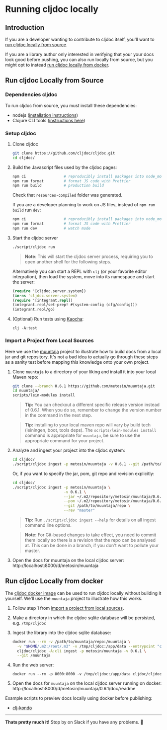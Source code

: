 # Running cljdoc locally

## Introduction
If you are a developer wanting to contribute to cljdoc itself, you'll want to
[run cljdoc locally from source](#run-cljdoc-locally-from-source).

If you are a library author only interested in verifying that your your docs
look good before pushing, you can also run locally from source, but you might opt
to instead [run cljdoc locally from docker](#run-cljdoc-locally-from-docker).

## Run cljdoc Locally from Source

### Dependencies cljdoc

To run cljdoc from source, you must install these dependencies:
 - nodejs ([installation instructions](https://nodejs.org/en/))
 - Clojure CLI tools ([instructions here](https://clojure.org/guides/getting_started))

### Setup cljdoc

1. Clone cljdoc

   ```sh
   git clone https://github.com/cljdoc/cljdoc.git
   cd cljdoc/
   ```

1. Build the Javascript files used by the cljdoc pages:

    ```sh
    npm ci                 # reproducibly install packages into node_modules
    npm run format         # format JS code with Prettier
    npm run build          # production build
    ```

    Check that `resources-compiled` folder was generated.

    If you are a developer planning to work on JS files, instead of `npm run build` run `dev`:

    ```sh
    npm ci                 # reproducibly install packages into node_modules
    npm run format         # format JS code with Prettier
    npm run dev            # watch mode
    ```

1. Start the cljdoc server

    ```sh
    ./script/cljdoc run
    ```

    > **Note**: This will start the cljdoc server process, requiring you to open another shell for the following steps.

    Alternatively you can start a REPL with `clj` (or your favorite editor integration),
    then load the system, move into its namespace and start the server:

    ```clj
    (require '[cljdoc.server.system])
    (in-ns 'cljdoc.server.system)
    (require '[integrant.repl])
    (integrant.repl/set-prep! #(system-config (cfg/config)))
    (integrant.repl/go)
    ```

1. (Optional) Run tests using [Kaocha](https://github.com/lambdaisland/kaocha):

    ```
    clj -A:test
    ```

### Import a Project from Local Sources

Here we use the [muuntaja](https://github.com/metosin/muuntaja) project to illustrate how to build docs from a local
jar and git repository. It's not a bad idea to actually go through these steps as a sanity
test before mapping this knowledge onto your own project.

1. Clone `muuntaja` to a directory of your liking and install it into your local Maven repo:

    ```sh
    git clone --branch 0.6.1 https://github.com/metosin/muuntaja.git
    cd muuntaja/
    scripts/lein-modules install
    ```

    > **Tip:** You can checkout a different specific release version instead of 0.6.1.
    > When you do so, remember to change the version number in the command in the
    > next step.

    > **Tip:** installing to your local maven repo will vary by build tech
    > (leiningen, boot, tools deps). The `scripts/lein-modules install` command is
    > appropriate for `muuntaja`, be sure to use the appropriate command for your
    > project.

1. Analyze and ingest your project into the cljdoc system:

    ```sh
    cd cljdoc/
    ./script/cljdoc ingest -p metosin/muuntaja -v 0.6.1 --git /path/to/muuntaja/repo
    ```

    Or, if you want to specify the jar, pom, git repo and revision explicitly:

    ```sh
    cd cljdoc/
    ./script/cljdoc ingest -p metosin/muuntaja \
                           -v 0.6.1 \
                           --jar ~/.m2/repository/metosin/muuntaja/0.6.1/muuntaja-0.6.1.jar \
                           --pom ~/.m2/repository/metosin/muuntaja/0.6.1/muuntaja-0.6.1.pom \
                           --git /path/to/muuntaja/repo \
                           --rev "master"
    ```

    > **Tip:** Run `./script/cljdoc ingest --help` for details on all ingest
    > command line options.

    > **Note:** For Git-based changes to take effect, you need to
    > commit them locally so there is a revision that the repo can be analysed
    > at. This can be done in a branch, if you don't want to pollute your master.

1. Open the docs for muuntaja on the local cljdoc server: http://localhost:8000/d/metosin/muuntaja

## Run cljdoc Locally from docker

The [cljdoc docker image](https://hub.docker.com/r/cljdoc/cljdoc/tags) can be
used to run cljdoc locally without building it yourself. We'll use the
`muuntaja` project to illustrate how this works.

1. Follow step 1 from [import a project from local sources](#import-a-project-from-local-sources).

1. Make a directory in which the cljdoc sqlite database will be persisted, e.g. `/tmp/cljdoc`

1. Ingest the library into the cljdoc sqlite database:

     ```sh
     docker run --rm -v /path/to/muuntaja/repo:/muuntaja \
       -v "$HOME/.m2:/root/.m2" -v /tmp/cljdoc:/app/data --entrypoint "clojure" \
       cljdoc/cljdoc -A:cli ingest -p metosin/muuntaja -v 0.6.1 \
       --git /muuntaja
     ```
1. Run the web server:

     `docker run --rm -p 8000:8000 -v /tmp/cljdoc:/app/data cljdoc/cljdoc`

1. Open the docs for `muuntaja` on the local cljdoc server running on docker:
   http://localhost:8000/d/metosin/muuntaja/0.6.1/doc/readme

Example scripts to preview docs locally using docker before publishing:

- [clj-kondo](https://github.com/borkdude/clj-kondo/blob/master/script/cljdoc-preview)

---

**Thats pretty much it!** Stop by on Slack if you have any problems. :wave:
